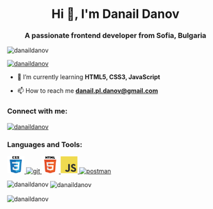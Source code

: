<h1 align="center">Hi 👋, I'm Danail Danov</h1>
<h3 align="center">A passionate frontend developer from Sofia, Bulgaria</h3>

<p align="left"> <img src="https://komarev.com/ghpvc/?username=danaildanov&label=Profile%20views&color=0e75b6&style=flat" alt="danaildanov" /> </p>

<p align="left"> <a href="https://github.com/ryo-ma/github-profile-trophy"><img src="https://github-profile-trophy.vercel.app/?username=danaildanov" alt="danaildanov" /></a> </p>

- 🌱 I’m currently learning **HTML5, CSS3, JavaScript**

- 📫 How to reach me **danail.pl.danov@gmail.com**

<h3 align="left">Connect with me:</h3>
<p align="left">
<a href="https://instagram.com/danaildanov" target="blank"><img align="center" src="https://raw.githubusercontent.com/rahuldkjain/github-profile-readme-generator/master/src/images/icons/Social/instagram.svg" alt="danaildanov" height="30" width="40" /></a>
</p>

<h3 align="left">Languages and Tools:</h3>
<p align="left"> <a href="https://www.w3schools.com/css/" target="_blank" rel="noreferrer"> <img src="https://raw.githubusercontent.com/devicons/devicon/master/icons/css3/css3-original-wordmark.svg" alt="css3" width="40" height="40"/> </a> <a href="https://git-scm.com/" target="_blank" rel="noreferrer"> <img src="https://www.vectorlogo.zone/logos/git-scm/git-scm-icon.svg" alt="git" width="40" height="40"/> </a> <a href="https://www.w3.org/html/" target="_blank" rel="noreferrer"> <img src="https://raw.githubusercontent.com/devicons/devicon/master/icons/html5/html5-original-wordmark.svg" alt="html5" width="40" height="40"/> </a> <a href="https://developer.mozilla.org/en-US/docs/Web/JavaScript" target="_blank" rel="noreferrer"> <img src="https://raw.githubusercontent.com/devicons/devicon/master/icons/javascript/javascript-original.svg" alt="javascript" width="40" height="40"/> </a> <a href="https://postman.com" target="_blank" rel="noreferrer"> <img src="https://www.vectorlogo.zone/logos/getpostman/getpostman-icon.svg" alt="postman" width="40" height="40"/> </a> </p>

<p><img align="left" src="https://github-readme-stats.vercel.app/api/top-langs?username=danaildanov&show_icons=true&locale=en&layout=compact" alt="danaildanov" /></p>

<p>&nbsp;<img align="center" src="https://github-readme-stats.vercel.app/api?username=danaildanov&show_icons=true&locale=en" alt="danaildanov" /></p>

<p><img align="center" src="https://github-readme-streak-stats.herokuapp.com/?user=danaildanov&" alt="danaildanov" /></p>




